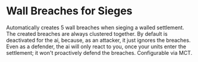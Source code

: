 # Wall Breaches for Sieges

Automatically creates 5 wall breaches when sieging a walled settlement.
The created breaches are always clustered together.
By default is deactivated for the ai, because, as an attacker, it just ignores the breaches.
Even as a defender, the ai will only react to you, once your units enter the settlement; it won't proactively defend the breaches.
Configurable via MCT.